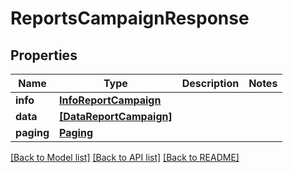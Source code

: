 # ReportsCampaignResponse


## Properties
Name | Type | Description | Notes
------------ | ------------- | ------------- | -------------
**info** | [**InfoReportCampaign**](InfoReportCampaign.md) |  | 
**data** | [**[DataReportCampaign]**](DataReportCampaign.md) |  | 
**paging** | [**Paging**](Paging.md) |  | 


[[Back to Model list]](../../README.md#models) [[Back to API list]](../../README.md#available-methods) [[Back to README]](../../README.md)


